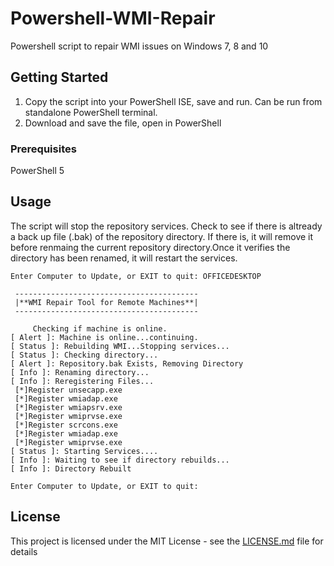 # Powershell-WMI-Repair
Powershell script to repair WMI issues on Windows 7, 8 and 10

## Getting Started

1. Copy the script into your PowerShell ISE, save and run. Can be run from standalone PowerShell terminal. 
2. Download and save the file, open in PowerShell

### Prerequisites

PowerShell 5

## Usage

The script will stop the repository services. Check to see if there is altready a back up file (.bak) of the repository directory. If there is, it will remove it before renmaing the current repository directory.Once it verifies the directory has been renamed, it will restart the services.


```
Enter Computer to Update, or EXIT to quit: OFFICEDESKTOP

 -----------------------------------------
 |**WMI Repair Tool for Remote Machines**|
 -----------------------------------------

     Checking if machine is online.
[ Alert ]: Machine is online...continuing.
[ Status ]: Rebuilding WMI...Stopping services...
[ Status ]: Checking directory...
[ Alert ]: Repository.bak Exists, Removing Directory
[ Info ]: Renaming directory...
[ Info ]: Reregistering Files...
 [*]Register unsecapp.exe
 [*]Register wmiadap.exe
 [*]Register wmiapsrv.exe
 [*]Register wmiprvse.exe
 [*]Register scrcons.exe
 [*]Register wmiadap.exe
 [*]Register wmiprvse.exe
[ Status ]: Starting Services....
[ Info ]: Waiting to see if directory rebuilds...
[ Info ]: Directory Rebuilt

Enter Computer to Update, or EXIT to quit:
```


## License

This project is licensed under the MIT License - see the [LICENSE.md](LICENSE.md) file for details


